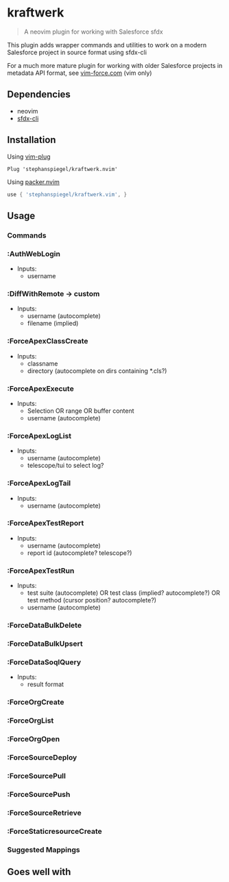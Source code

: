 # kraftwerk

> A neovim plugin for working with Salesforce sfdx

This plugin adds wrapper commands and utilities to work on a modern Salesforce project in source format using sfdx-cli

For a much more mature plugin for working with older Salesforce projects in metadata API format, see [vim-force.com](https://github.com/neowit/vim-force.com) (vim only)

## Dependencies

* neovim
* [sfdx-cli](https://developer.salesforce.com/tools/sfdxcli)

## Installation

Using [vim-plug](https://github.com/junegunn/vim-plug)

```viml
Plug 'stephanspiegel/kraftwerk.nvim'
```

Using [packer.nvim](https://github.com/wbthomason/packer.nvim)

```lua
use { 'stephanspiegel/kraftwerk.vim', }
```
## Usage

### Commands

### :AuthWebLogin
* Inputs:
    * username


### :DiffWithRemote -> custom
* Inputs:
    * username (autocomplete)
    * filename (implied)

### :ForceApexClassCreate
* Inputs:
    * classname
    * directory (autocomplete on dirs containing *.cls?)

### :ForceApexExecute
* Inputs:
    * Selection OR range OR buffer content
    * username (autocomplete)

### :ForceApexLogList
* Inputs:
    * username (autocomplete)
    * telescope/tui to select log?
    
### :ForceApexLogTail
* Inputs:
    * username (autocomplete)

### :ForceApexTestReport
* Inputs:
    * username (autocomplete)
    * report id (autocomplete? telescope?)
    
### :ForceApexTestRun
* Inputs:
    * test suite (autocomplete) OR test class (implied? autocomplete?) OR test method (cursor position? autocomplete?)
    * username (autocomplete)
### :ForceDataBulkDelete
### :ForceDataBulkUpsert
### :ForceDataSoqlQuery
* Inputs:
    * result format
### :ForceOrgCreate
### :ForceOrgList
### :ForceOrgOpen
### :ForceSourceDeploy
### :ForceSourcePull
### :ForceSourcePush
### :ForceSourceRetrieve
### :ForceStaticresourceCreate

### Suggested Mappings

## Goes well with


